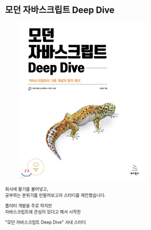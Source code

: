 # 모던 자바스크립트 Deep Dive

<figure><img src="../../.gitbook/assets/image.png" alt=""><figcaption></figcaption></figure>

회사에 활기를 불어넣고,\
공부하는 분위기를 만들어보고자 스터디를 제안했습니다.

플러터 개발을 주로 하지만\
자바스크립트에 관심이 있다고 해서 시작한

"모던 자바스크립트 Deep Dive" 사내 스터디





